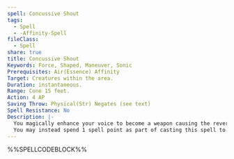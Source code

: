 ```yaml
---
spell: Concussive Shout
tags:
  - Spell
  - -Affinity-Spell
fileClass:
  - Spell
share: true
title: Concussive Shout
Keywords: Force, Shaped, Maneuver, Sonic
Prerequisites: Air(Essence) Affinity
Target: Creatures within the area.
Duration: instantaneous.
Range: Cone 15 feet.
Action: 4 AP
Saving Throw: Physical(Str) Negates (see text)
Spell Resistance: No
Description: |-
  You magically enhance your voice to become a weapon causing the reverberations to push and knock creatures off balance. Creatures in a 15 foot cone are subject to a bull rush reposition maneuver using your BCB in place of your BAB and your CAM in place of your strength for determining your MSB. A successful maneuver pushes creatures back 5 feet and subjects them to a Physical(Str) save attack, with a success causing the creature to become staggered for 1 round.
  You may instead spend 1 spell point as part of casting this spell to cause creatures to instead be pushed an amount of distance appropriate to your combat maneuver result (as per the shove reposition combat maneuver). In addition creatures are subject to the save attack regardless if the maneuver is successful or not with a success by two degrees or more instead causing them to become dazed for 1 round. 
---
```

%%SPELLCODEBLOCK%%